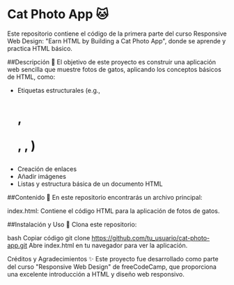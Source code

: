 # Cat Photo App 🐱
Este repositorio contiene el código de la primera parte del curso Responsive Web Design: "Earn HTML by Building a Cat Photo App", donde se aprende y practica HTML básico.

##Descripción 📄
El objetivo de este proyecto es construir una aplicación web sencilla que muestre fotos de gatos, aplicando los conceptos básicos de HTML, como:

- Etiquetas estructurales (e.g., <h1>, <p>, <img>, <a>)
- Creación de enlaces
- Añadir imágenes
- Listas y estructura básica de un documento HTML

##Contenido 📁
En este repositorio encontrarás un archivo principal:

index.html: Contiene el código HTML para la aplicación de fotos de gatos.

##Instalación y Uso 🚀
Clona este repositorio: 

bash
Copiar código
git clone https://github.com/tu_usuario/cat-photo-app.git
Abre index.html en tu navegador para ver la aplicación.

Créditos y Agradecimientos ✨
Este proyecto fue desarrollado como parte del curso "Responsive Web Design" de freeCodeCamp, que proporciona una excelente introducción a HTML y diseño web responsivo.
